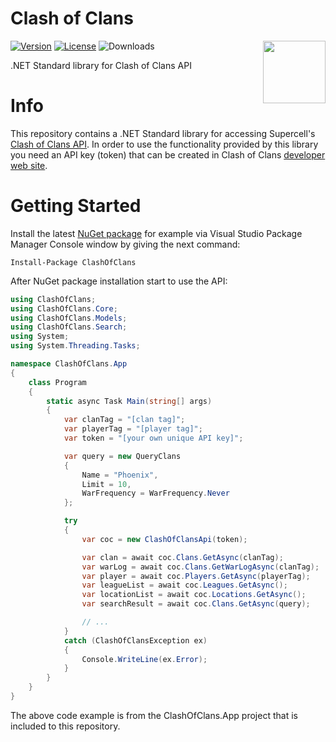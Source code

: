 # Clash of Clans
<img align="right" width="100px" src="https://github.com/tparviainen/clashofclans/raw/master/icon.png" />

[![Version](https://img.shields.io/nuget/v/ClashOfClans.svg)](https://www.nuget.org/packages/ClashOfClans)
[![License](https://img.shields.io/github/license/tparviainen/clashofclans.svg)](https://github.com/tparviainen/clashofclans/blob/master/LICENSE)
![Downloads](https://img.shields.io/nuget/dt/ClashOfClans.svg)

.NET Standard library for Clash of Clans API

# Info
This repository contains a .NET Standard library for accessing Supercell's 
[Clash of Clans API](https://developer.clashofclans.com/).
In order to use the functionality provided by this library you need an API key (token) that can be 
created in Clash of Clans [developer web site](https://developer.clashofclans.com/).

# Getting Started
Install the latest [NuGet package](https://www.nuget.org/packages/ClashOfClans/) for example via Visual Studio Package Manager Console window by giving the next command:
```
Install-Package ClashOfClans
```

After NuGet package installation start to use the API:

```csharp
using ClashOfClans;
using ClashOfClans.Core;
using ClashOfClans.Models;
using ClashOfClans.Search;
using System;
using System.Threading.Tasks;

namespace ClashOfClans.App
{
    class Program
    {
        static async Task Main(string[] args)
        {
            var clanTag = "[clan tag]";
            var playerTag = "[player tag]";
            var token = "[your own unique API key]";

            var query = new QueryClans
            {
                Name = "Phoenix",
                Limit = 10,
                WarFrequency = WarFrequency.Never
            };

            try
            {
                var coc = new ClashOfClansApi(token);

                var clan = await coc.Clans.GetAsync(clanTag);           // Get Clan Information
                var warLog = await coc.Clans.GetWarLogAsync(clanTag);   // Retrieve Clans Clan War Log
                var player = await coc.Players.GetAsync(playerTag);     // Get Player Information
                var leagueList = await coc.Leagues.GetAsync();          // List Leagues
                var locationList = await coc.Locations.GetAsync();      // List Locations
                var searchResult = await coc.Clans.GetAsync(query);     // Search Clans

                // ...
            }
            catch (ClashOfClansException ex)
            {
                Console.WriteLine(ex.Error);
            }
        }
    }
}
```

The above code example is from the ClashOfClans.App project that is included to this repository.
